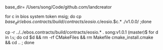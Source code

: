 

base_dir= /Users/song/Code/github.com/landcreator

for c in bios system token msig; do cp ${base_dir}/ebos.contracts/build/contracts/eosio.$c/eosio.$c.* ./v1.0.0/ ;done




cp -r ../../ebos.contracts/build/contracts/eosio.* .
song:v1.0.1 (master)$   for d in `ls`; do cd $d && rm -rf CMakeFiles && rm Makefile cmake_install.cmake && cd .. ; done

 